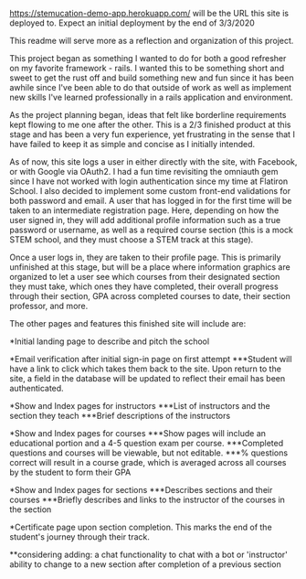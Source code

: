 https://stemucation-demo-app.herokuapp.com/ will be the URL this site is deployed to. Expect an initial deployment by the end of 3/3/2020

This readme will serve more as a reflection and organization of this project.

This project began as something I wanted to do for both a good refresher on my favorite framework - rails. I wanted this to be something short and sweet to get the rust off and build something new and fun since it has been awhile since I've been able to do that outside of work as well as implement new skills I've learned professionally in a rails application and environment. 

As the project planning began, ideas that felt like borderline requirements kept flowing to me one after the other. This is a 2/3 finished product at this stage and has been a very fun experience, yet frustrating in the sense that I have failed to keep it as simple and concise as I initially intended.

As of now, this site logs a user in either directly with the site, with Facebook, or with Google via OAuth2. I had a fun time revisiting the omniauth gem since I have not worked with login authentication since my time at Flatiron School. I also decided to implement some custom front-end validations for both password and email. A user that has logged in for the first time will be taken to an intermediate registration page. Here, depending on how the user signed in, they will add additional profile information such as a true password or username, as well as a required course section (this is a mock STEM school, and they must choose a STEM track at this stage).

Once a user logs in, they are taken to their profile page. This is primarily unfinished at this stage, but will be a place where information graphics are organized to let a user see which courses from their designated section they must take, which ones they have completed, their overall progress through their section, GPA across completed courses to date, their section professor, and more.

The other pages and features this finished site will include are:

*Initial landing page to describe and pitch the school

*Email verification after initial sign-in page on first attempt
***Student will have a link to click which takes them back to the site. Upon return to the site, a field in the database will be updated to reflect their email has been authenticated.


*Show and Index pages for instructors
***List of instructors and the section they teach
***Brief descriptions of the instructors


*Show and Index pages for courses
***Show pages will include an educational portion and a 4-5 question exam per course.
***Completed questions and courses will be viewable, but not editable.
***% questions correct will result in a course grade, which is averaged across all courses by the student to form their GPA


*Show and Index pages for sections
***Describes sections and their courses
***Briefly describes and links to the instructor of the courses in the section



*Certificate page upon section completion. This marks the end of the student's journey through their track.

**considering adding: 
        a chat functionality to chat with a bot or 'instructor'
        ability to change to a new section after completion of a previous section

